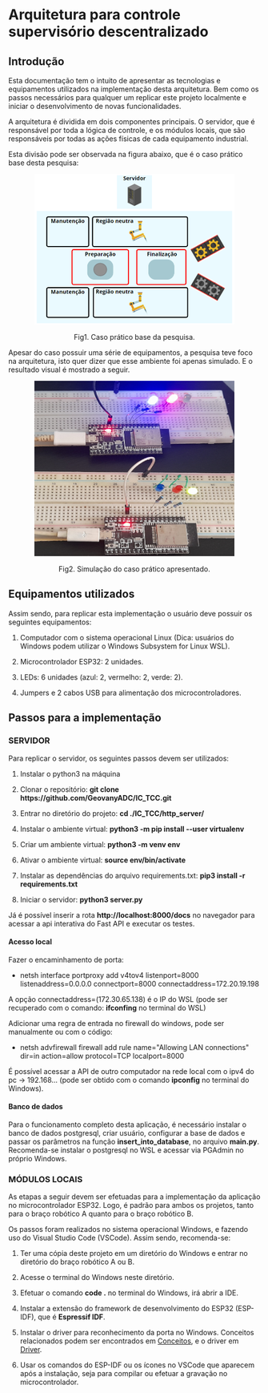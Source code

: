 # **Arquitetura para controle supervisório descentralizado**

## **Introdução**

Esta documentação tem o intuito de apresentar as tecnologias e equipamentos utilizados na implementação desta arquitetura. Bem como os passos necessários para qualquer um replicar este projeto localmente e iniciar o desenvolvimento de novas funcionalidades.

A arquitetura é dividida em dois componentes principais. O servidor, que é responsável por toda a lógica de controle, e os módulos locais, que são responsáveis por todas as ações físicas de cada equipamento industrial.

Esta divisão pode ser observada na figura abaixo, que é o caso prático base desta pesquisa:

<div align="center">
<img src="./figuras/layout.png" width="400" height="300">

Fig1. Caso prático base da pesquisa.
</div>

Apesar do caso possuir uma série de equipamentos, a pesquisa teve foco na arquitetura, isto quer dizer que esse ambiente foi apenas simulado. E o resultado visual é mostrado a seguir.

<div align="center">
<img src="./figuras/estadoslocais.jpg" width="400" height="350">

Fig2. Simulação do caso prático apresentado.
</div>

## **Equipamentos utilizados**

Assim sendo, para replicar esta implementação o usuário deve possuir os seguintes equipamentos:

1. Computador com o sistema operacional Linux (Dica: usuários do Windows podem utilizar o Windows Subsystem for Linux WSL).

2. Microcontrolador ESP32: 2 unidades.

3. LEDs: 6 unidades (azul: 2, vermelho: 2, verde: 2).

4. Jumpers e 2 cabos USB para alimentação dos microcontroladores. 

## **Passos para a implementação**

### **SERVIDOR**

Para replicar o servidor, os seguintes passos devem ser utilizados:

1. Instalar o python3 na máquina

2. Clonar o repositório: **git clone https[]()://github.com/GeovanyADC/IC_TCC.git**

3. Entrar no diretório do projeto: **cd ./IC_TCC/http_server/**

4. Instalar o ambiente virtual: **python3 -m pip install --user virtualenv**

5. Criar um ambiente virtual: **python3 -m venv env**

6. Ativar o ambiente virtual: **source env/bin/activate**

7. Instalar as dependências do arquivo requirements.txt: **pip3 install -r requirements.txt**

8. Iniciar o servidor: **python3 server.py**

Já é possível inserir a rota **http[]()://localhost:8000/docs** no navegador para acessar a api interativa do Fast API e executar os testes.

#### **Acesso local**

Fazer o encaminhamento de porta:
- netsh interface portproxy add v4tov4 listenport=8000 listenaddress=0.0.0.0 connectport=8000 connectaddress=172.20.19.198

A opção connectaddress=(172.30.65.138) é o IP do WSL (pode ser recuperado com o comando: **ifconfing** no terminal do WSL)

Adicionar uma regra de entrada no firewall do windows, pode ser manualmente ou com o código:
- netsh advfirewall firewall add rule name="Allowing LAN connections" dir=in action=allow protocol=TCP localport=8000

É possível acessar a API de outro computador na rede local com o ipv4 do pc -> 192.168... (pode ser obtido com o comando **ipconfig** no terminal do Windows).


#### **Banco de dados**

Para o funcionamento completo desta aplicação, é necessário instalar o banco de dados postgresql, criar usuário, configurar a base de dados e passar os parâmetros na função **insert_into_database**, no arquivo **main.py**. Recomenda-se instalar o postgresql no WSL e acessar via PGAdmin no próprio Windows.

### **MÓDULOS LOCAIS**

As etapas a seguir devem ser efetuadas para a implementação da aplicação no microcontrolador ESP32. Logo, é padrão para ambos os projetos, tanto para o braço robótico A quanto para o braço robótico B.

Os passos foram realizados no sistema operacional Windows, e fazendo uso do Visual Studio Code (VSCode). Assim sendo, recomenda-se:

1. Ter uma cópia deste projeto em um diretório do Windows e entrar no diretório do braço robótico A ou B.

2. Acesse o terminal do Windows neste diretório.

3. Efetuar o comando **code .** no terminal do Windows, irá abrir a IDE.

4. Instalar a extensão do framework de desenvolvimento do ESP32 (ESP-IDF), que é **Espressif IDF**.

5. Instalar o driver para reconhecimento da porta no Windows. Conceitos relacionados podem ser encontrados em [Conceitos](https://docs.espressif.com/projects/esp-idf/en/latest/esp32/get-started/establish-serial-connection.html), e o driver em [Driver](https://www.silabs.com/developers/usb-to-uart-bridge-vcp-drivers).

6. Usar os comandos do ESP-IDF ou os ícones no VSCode que aparecem após a instalação, seja para compilar ou efetuar a gravação no microcontrolador.



